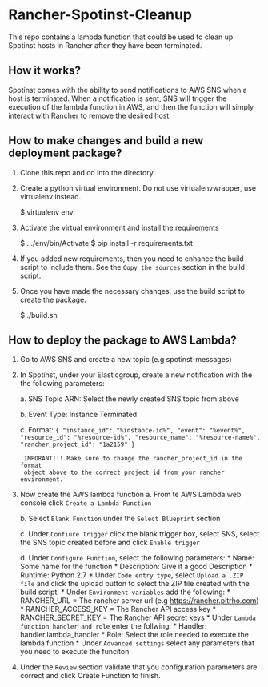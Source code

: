 # Rancher-Spotinst-Cleanup

This repo contains a lambda function that could be used to clean up Spotinst
hosts in Rancher after they have been terminated.

## How it works?

Spotinst comes with the ability to send notifications to AWS SNS when a host
is terminated. When a notification is sent, SNS will trigger the execution of
the lambda function in AWS, and then the function will simply interact with
Rancher to remove the desired host.

## How to make changes and build a new deployment package?

1. Clone this repo and cd into the directory

2. Create a python virtual environment. Do not use virtualenvwrapper, use
virtualenv instead.

    $ virtualenv env

2. Activate the virtual environment and install the requirements

    $ . ./env/bin/Activate
    $ pip install -r requirements.txt

4. If you added new requirements, then you need to enhance the build script
to include them. See the `Copy the sources` section in the build script.

3. Once you have made the necessary changes, use the build script to create
the package.

    $ ./build.sh


## How to deploy the package to AWS Lambda?

1. Go to AWS SNS and create a new topic (e.g spotinst-messages)

2. In Spotinst, under your Elasticgroup, create a new notification with the
the following parameters:

    a. SNS Topic ARN: Select the newly created SNS topic from above

    b. Event Type: Instance Terminated

    c. Format:
        ```
        {
            "instance_id": "%instance-id%",
            "event": "%event%",
            "resource_id": "%resource-id%",
            "resource_name": "%resource-name%",
            "rancher_project_id": "1a2159"
        }
        ```

        IMPORANT!!! Make sure to change the rancher_project_id in the format
        object above to the correct project id from your rancher environment.

3. Now create the AWS lambda function
    a. From te AWS Lambda web console click `Create a Lambda Function`

    b. Select `Blank Function` under the `Select Blueprint` section

    c. Under `Confiure Trigger` click the blank trigger box, select SNS, select
the SNS topic created before and click `Enable trigger`

    d. Under `Configure Function`, select the following parameters:
        * Name: Some name for the function
        * Description: Give it a good Description
        * Runtime: Python 2.7
        * Under `Code entry type`, select `Upload a .ZIP file` and click the
        upload button to select the ZIP file created with the build script.
        * Under `Environment variables` add the following:
            * RANCHER_URL = The rancher server url (e.g https://rancher.pitrho.com)
            * RANCHER_ACCESS_KEY = The Rancher API access key
            * RANCHER_SECRET_KEY = The Rancher API secret keys
        * Under `Lambda function handler and role` enter the follwing:
            * Handler: handler.lambda_handler
            * Role: Select the role needed to execute the lambda function
        * Under `Advanced settings` select any parameters that you need to
        execute the funciton

4. Under the `Review` section validate that you configuration parameters are
correct and click Create Function to finish.
